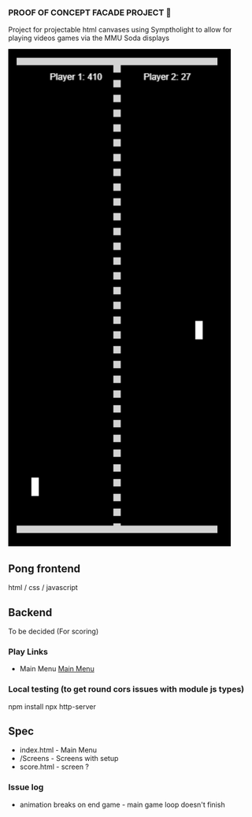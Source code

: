 ### PROOF OF CONCEPT FACADE PROJECT 👋
Project for projectable html canvases using Symptholight to allow for playing videos games via the MMU Soda displays

![image](pingpong.png)

## Pong frontend
html / css / javascript

## Backend
To be decided (For scoring)

### Play Links

- Main Menu [Main Menu](public/index.html)

### Local testing (to get round cors issues with module js types)
npm install 
npx http-server

## Spec
- index.html - Main Menu
- /Screens - Screens with setup
- score.html - screen ?

###  Issue log 
- animation breaks on end game - main game loop doesn't finish

  





